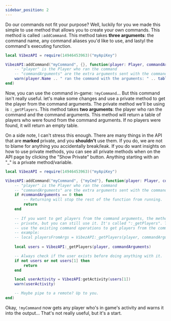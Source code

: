 ```yaml
---
sidebar_position: 2
---
```


Do our commands not fit your purpose? Well, luckily for you we made this simple to use method that allows you to create your own commands. This method is called `:addCommand`. This method takes **three arguments**: the command name, any command aliases you'd like to use, and lastyl the command's executing function.

```lua
local VibezAPI = require(14946453963)("myApiKey")

VibezAPI:addCommand("myCommand", {}, function(player: Player, commandArguments: {string})
    -- "player" is the Player who ran the command
    -- "commandArguments" are the extra arguments sent with the command
    warn(player.Name .. " ran the command with the arguments: " .. table.concat(commandArguments, ", "))
end)
```

Now, you can use the command in-game: `!myCommand`... But this command isn't really useful. let's make some changes and use a private method to get the player from the command arguments. The private method we'll be using is `:_getPlayers`. This method takes **two arguments**: the player who ran the command and the command arguments. This method will return a table of players who were found from the command arguments. If no players were found, it will return an empty table.

On a side note, I can't stress this enough. There are many things in the API that are **marked** private, and you **shouldn't** use them. If you do, we are not to blame for anything you accidentally break/leak. If you do want insights on how to use private methods, you can see all private methods when on the API page by clicking the "Show Private" button. Anything starting with an "_" is a private method/variable.

```lua
local VibezAPI = require(14946453963)("myApiKey")

VibezAPI:addCommand("myCommand", {"myCmd"}, function(player: Player, commandArguments: {string})
    -- "player" is the Player who ran the command
    -- "commandArguments" are the extra arguments sent with the command
    if #commandArguments == 0 then
        -- Returning will stop the rest of the function from running.
        return
    end
    
    -- If you want to get players from the command arguments, the method is technically
    -- private, but you can still use it. It's called ":_getPlayers". This method will
    -- use the existing command operations to get players from the command arguments.
    -- example:
    -- local playersFromArgs = VibezAPI:_getPlayers(player, commandArguments)
    
    local users = VibezAPI:_getPlayers(player, commandArguments)

    -- Always check if the user exists before doing anything with it.
    if not users or not users[1] then
        return
    end

    local userActivity = VibezAPI:getActivity(users[1])
    warn(userActivity)

    -- Maybe pipe to a remote? Up to you.
end)
```

Okay, `!myCommand` now gets any player who's in game's activity and warns it into the output... That's not really useful, but it's a start.